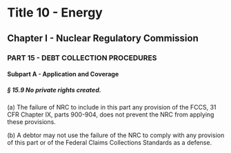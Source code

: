 
# Title 10 - Energy
## Chapter I - Nuclear Regulatory Commission
### PART 15 - DEBT COLLECTION PROCEDURES
#### Subpart A - Application and Coverage
##### § 15.9 No private rights created.

(a) The failure of NRC to include in this part any provision of the FCCS, 31 CFR Chapter IX, parts 900-904, does not prevent the NRC from applying these provisions.

(b) A debtor may not use the failure of the NRC to comply with any provision of this part or of the Federal Claims Collections Standards as a defense.
